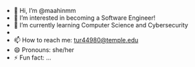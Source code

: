 - 👋 Hi, I’m @maahinmm
- 👀 I’m interested in becoming a Software Engineer!
- 🌱 I’m currently learning Computer Science and Cybersecurity
- 
- 📫 How to reach me: tur44980@temple.edu
- 😄 Pronouns: she/her
- ⚡ Fun fact: ...

<!---
maahinmm/maahinmm is a ✨ special ✨ repository because its `README.md` (this file) appears on your GitHub profile.
You can click the Preview link to take a look at your changes.
--->
